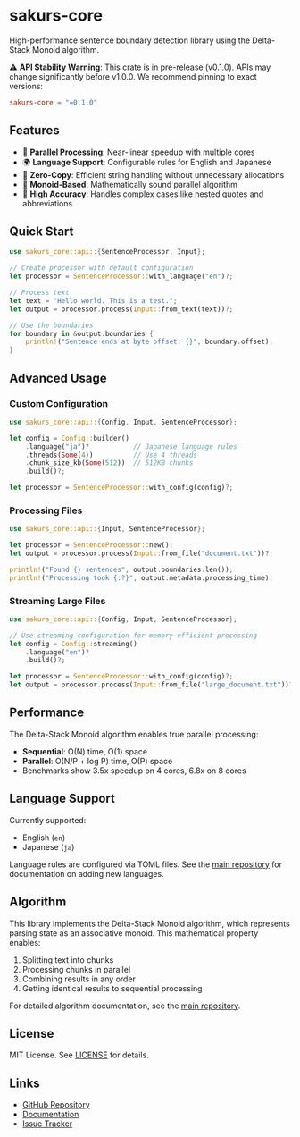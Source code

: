 # sakurs-core

High-performance sentence boundary detection library using the Delta-Stack Monoid algorithm.

⚠️ **API Stability Warning**: This crate is in pre-release (v0.1.0). 
APIs may change significantly before v1.0.0. We recommend pinning to exact versions:

```toml
sakurs-core = "=0.1.0"
```

## Features

- 🚀 **Parallel Processing**: Near-linear speedup with multiple cores
- 🌍 **Language Support**: Configurable rules for English and Japanese
- 📏 **Zero-Copy**: Efficient string handling without unnecessary allocations
- 🔄 **Monoid-Based**: Mathematically sound parallel algorithm
- 🎯 **High Accuracy**: Handles complex cases like nested quotes and abbreviations

## Quick Start

```rust
use sakurs_core::api::{SentenceProcessor, Input};

// Create processor with default configuration
let processor = SentenceProcessor::with_language("en")?;

// Process text
let text = "Hello world. This is a test.";
let output = processor.process(Input::from_text(text))?;

// Use the boundaries
for boundary in &output.boundaries {
    println!("Sentence ends at byte offset: {}", boundary.offset);
}
```

## Advanced Usage

### Custom Configuration

```rust
use sakurs_core::api::{Config, Input, SentenceProcessor};

let config = Config::builder()
    .language("ja")?           // Japanese language rules
    .threads(Some(4))          // Use 4 threads
    .chunk_size_kb(Some(512))  // 512KB chunks
    .build()?;

let processor = SentenceProcessor::with_config(config)?;
```

### Processing Files

```rust
use sakurs_core::api::{Input, SentenceProcessor};

let processor = SentenceProcessor::new();
let output = processor.process(Input::from_file("document.txt"))?;

println!("Found {} sentences", output.boundaries.len());
println!("Processing took {:?}", output.metadata.processing_time);
```

### Streaming Large Files

```rust
use sakurs_core::api::{Config, Input, SentenceProcessor};

// Use streaming configuration for memory-efficient processing
let config = Config::streaming()
    .language("en")?
    .build()?;

let processor = SentenceProcessor::with_config(config)?;
let output = processor.process(Input::from_file("large_document.txt"))?;
```

## Performance

The Delta-Stack Monoid algorithm enables true parallel processing:

- **Sequential**: O(N) time, O(1) space
- **Parallel**: O(N/P + log P) time, O(P) space
- Benchmarks show 3.5x speedup on 4 cores, 6.8x on 8 cores

## Language Support

Currently supported:
- English (`en`)
- Japanese (`ja`)

Language rules are configured via TOML files. See the [main repository](https://github.com/sog4be/sakurs) 
for documentation on adding new languages.

## Algorithm

This library implements the Delta-Stack Monoid algorithm, which represents parsing 
state as an associative monoid. This mathematical property enables:

1. Splitting text into chunks
2. Processing chunks in parallel
3. Combining results in any order
4. Getting identical results to sequential processing

For detailed algorithm documentation, see the [main repository](https://github.com/sog4be/sakurs).

## License

MIT License. See [LICENSE](https://github.com/sog4be/sakurs/blob/main/LICENSE) for details.

## Links

- [GitHub Repository](https://github.com/sog4be/sakurs)
- [Documentation](https://docs.rs/sakurs-core)
- [Issue Tracker](https://github.com/sog4be/sakurs/issues)